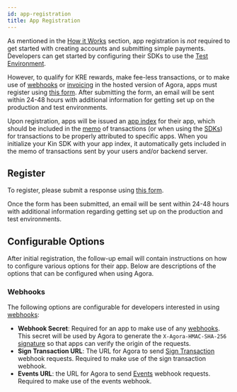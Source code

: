 ```yaml
---
id: app-registration
title: App Registration
---
```


As mentioned in the [How it Works](/how-it-works) section, app registration is *not* required to get started with creating accounts and submitting simple payments. Developers can get started by configuring their SDKs to use the [Test Environment](/terms-and-concepts#test-environment). 

However, to qualify for KRE rewards, make fee-less transactions, or to make use of [webhooks](/how-it-works#webhooks) or [invoicing](/how-it-works#invoices) in the hosted version of Agora, apps must register using [this form](https://docs.google.com/forms/d/e/1FAIpQLSdz60FPmUB7qBq-TF7NNmRgM5W8wIqqL5oVHmMRbtBBXppv4Q/viewform). After submitting the form, an email will be sent within 24-48 hours with additional information for getting set up on the production and test environments. 

Upon registration, apps will be issued an [app index](/terms-and-concepts#app-index) for their app, which should be included in the [memo](/how-it-works#kin-binary-memo-format) of transactions (or when using the [SDKs](/intro#available-sdks)) for transactions to be properly attributed to specific apps. When you initialize your Kin SDK with your app index, it automatically gets included in the memo of transactions sent by your users and/or backend server.

## Register

To register, please submit a response using [this form](https://docs.google.com/forms/d/e/1FAIpQLSdz60FPmUB7qBq-TF7NNmRgM5W8wIqqL5oVHmMRbtBBXppv4Q/viewform).

Once the form has been submitted, an email will be sent within 24-48 hours with additional information regarding getting set up on the production and test environments.

## Configurable Options

After initial registration, the follow-up email will contain instructions on how to configure various options for their app. Below are descriptions of the options that can be configured when using Agora.

### Webhooks

The following options are configurable for developers interested in using [webhooks](/how-it-works#webhooks):

- **Webhook Secret**: Required for an app to make use of any [webhooks](/how-it-works#webhooks). This secret will be used by Agora to generate the `X-Agora-HMAC-SHA-256` [signature](/agora/webhook#authentication) so that apps can verify the origin of the requests.
- **Sign Transaction URL**: The URL for Agora to send [Sign Transaction](/how-it-works#sign-transaction) webhook requests. Required to make use of the sign transaction webhook.
- **Events URL**: the URL for Agora to send [Events](/how-it-works#events) webhook requests. Required to make use of the events webhook.
